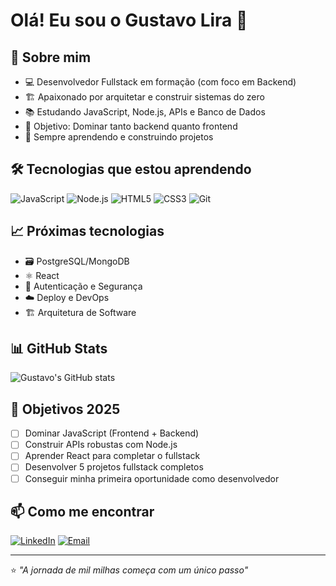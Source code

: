 # Olá! Eu sou o Gustavo Lira 👋

## 🚀 Sobre mim
- 💻 Desenvolvedor Fullstack em formação (com foco em Backend)
- 🏗️ Apaixonado por arquitetar e construir sistemas do zero
- 📚 Estudando JavaScript, Node.js, APIs e Banco de Dados
- 🎯 Objetivo: Dominar tanto backend quanto frontend
- 🌱 Sempre aprendendo e construindo projetos

## 🛠️ Tecnologias que estou aprendendo
![JavaScript](https://img.shields.io/badge/-JavaScript-F7DF1E?style=flat-square&logo=javascript&logoColor=black)
![Node.js](https://img.shields.io/badge/-Node.js-339933?style=flat-square&logo=node.js&logoColor=white)
![HTML5](https://img.shields.io/badge/-HTML5-E34F26?style=flat-square&logo=html5&logoColor=white)
![CSS3](https://img.shields.io/badge/-CSS3-1572B6?style=flat-square&logo=css3)
![Git](https://img.shields.io/badge/-Git-F05032?style=flat-square&logo=git&logoColor=white)

## 📈 Próximas tecnologias
- 🗃️ PostgreSQL/MongoDB
- ⚛️ React
- 🔐 Autenticação e Segurança
- ☁️ Deploy e DevOps
- 🏗️ Arquitetura de Software

## 📊 GitHub Stats
![Gustavo's GitHub stats](https://github-readme-stats.vercel.app/api?username=gustavoLira-Dev&show_icons=true&theme=radical)

## 🎯 Objetivos 2025
- [ ] Dominar JavaScript (Frontend + Backend)
- [ ] Construir APIs robustas com Node.js
- [ ] Aprender React para completar o fullstack
- [ ] Desenvolver 5 projetos fullstack completos
- [ ] Conseguir minha primeira oportunidade como desenvolvedor

## 📫 Como me encontrar
[![LinkedIn](https://img.shields.io/badge/-LinkedIn-0077B5?style=flat-square&logo=linkedin&logoColor=white)](https://linkedin.com/in/seu-perfil)
[![Email](https://img.shields.io/badge/-Email-D14836?style=flat-square&logo=gmail&logoColor=white)](mailto:gustavoalveslira25@gmail.com)

---
⭐ *"A jornada de mil milhas começa com um único passo"*
